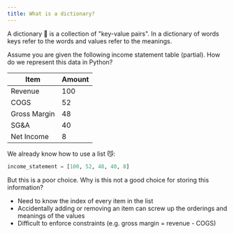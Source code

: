 ```yaml
---
title: What is a dictionary?
---
```


A dictionary 📗 is a collection of "key-value pairs". In a dictionary of words keys refer to the words and values refer to the meanings.

Assume you are given the following income statement table (partial). How do we represent this data in Python?

| Item         | Amount |
| ------------ | ------ |
| Revenue      | 100    |
| COGS         | 52     |
| Gross Margin | 48     |
| SG&A         | 40     |
| Net Income   | 8      |

We already know how to use a list 😼:

```python
income_statement = [100, 52, 48, 40, 8]
```

But this is a poor choice. Why is this not a good choice for storing this information?

- Need to know the index of every item in the list
- Accidentally adding or removing an item can screw up the orderings and meanings of the values
- Difficult to enforce constraints (e.g. gross margin = revenue - COGS)
